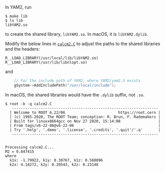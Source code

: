 In YAM2, run

```
$ make lib
$ ls lib
libYAM2.so
```

to create the shared library, `libYAM2.so`. In macOS, it is `libYAM2.dylib`.

Modify the below lines in [`calcm2.C`](./calcm2.C) to adjust the paths to the shared libraries and the headers:

```
R__LOAD_LIBRARY(/usr/local/lib/libYAM2.so)
R__LOAD_LIBRARY(/usr/lib/libnlopt.so)
```

and

``` c++
    // For the include path of YAM2, where YAM2/yam2.h exists.
    gSystem->AddIncludePath("/usr/local/include");
```

In macOS, the shared libraries would have the `.dylib` suffix, not `.so`.

```
$ root -b -q calcm2.C
   ------------------------------------------------------------------
  | Welcome to ROOT 6.22/06                        https://root.cern |
  | (c) 1995-2020, The ROOT Team; conception: R. Brun, F. Rademakers |
  | Built for linuxx8664gcc on Nov 27 2020, 15:14:08                 |
  | From tags/v6-22-06@v6-22-06                                      |
  | Try '.help', '.demo', '.license', '.credits', '.quit'/'.q'       |
   ------------------------------------------------------------------


Processing calcm2.C...
M2 = 0.847415
where
  k1x: -1.79922, k1y: 0.30767, k1z: 0.560096
  k2x: 4.14272, k2y: 0.20543, k2z: 0.23148
```
